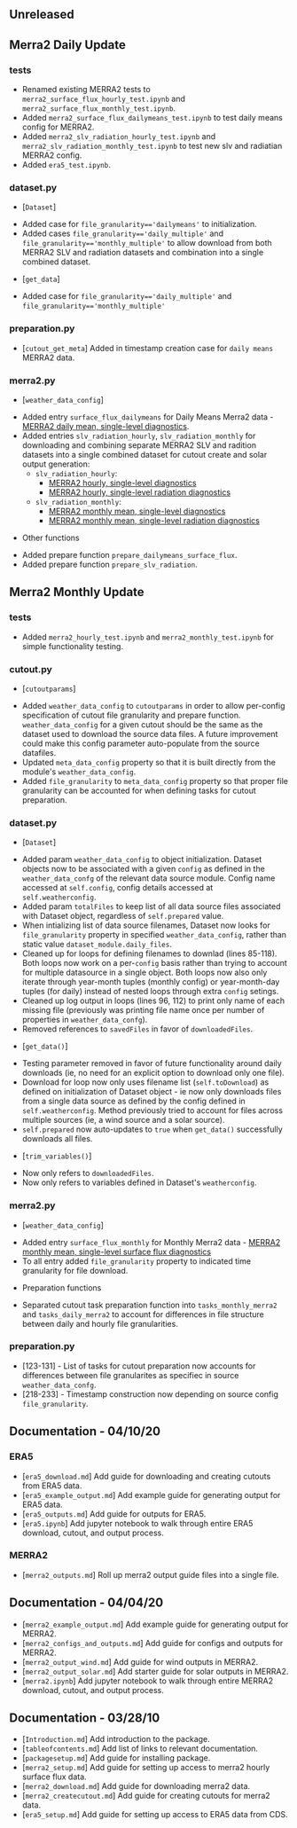 ## Unreleased

## Merra2 Daily Update

### tests
* Renamed existing MERRA2 tests to `merra2_surface_flux_hourly_test.ipynb` and `merra2_surface_flux_monthly_test.ipynb`.
* Added `merra2_surface_flux_dailymeans_test.ipynb` to test daily means config for MERRA2.
* Added `merra2_slv_radiation_hourly_test.ipynb` and `merra2_slv_radiation_monthly_test.ipynb` to test new slv and radiatian MERRA2 config.
* Added `era5_test.ipynb`.

### dataset.py
* [`Dataset`]
- Added case for `file_granularity=='dailymeans'` to initialization.
- Added cases `file_granularity=='daily_multiple'` and `file_granularity=='monthly_multiple'` to allow download from both MERRA2 SLV and radiation datasets and combination into a single combined dataset.

* [`get_data`]
- Added case for `file_granularity=='daily_multiple'` and `file_granularity=='monthly_multiple'` 

### preparation.py
* [`cutout_get_meta`] Added in timestamp creation case for `daily means` MERRA2 data.

### merra2.py
* [`weather_data_config`]
- Added entry `surface_flux_dailymeans` for Daily Means Merra2 data - [MERRA2 daily mean, single-level diagnostics](https://disc.gsfc.nasa.gov/datasets/M2SDNXSLV_5.12.4/summary).
- Added entries `slv_radiation_hourly`, `slv_radiation_monthly` for downloading and combining separate MERRA2 SLV and radition datasets into a single combined dataset for cutout create and solar output generation:
    * `slv_radiation_hourly`: 
        - [MERRA2 hourly, single-level diagnostics](https://disc.gsfc.nasa.gov/datasets/M2SDNXSLV_5.12.4/summary)
        - [MERRA2 hourly, single-level radiation diagnostics](https://disc.gsfc.nasa.gov/datasets/M2T1NXRAD_5.12.4/summary)
    * `slv_radiation_monthly`:
        - [MERRA2 monthly mean, single-level diagnostics](https://disc.gsfc.nasa.gov/datasets/M2TMNXSLV_5.12.4/summary)
        - [MERRA2 monthly mean, single-level radiation diagnostics](https://disc.gsfc.nasa.gov/datasets/M2TMNXRAD_5.12.4/summary)

* Other functions
- Added prepare function `prepare_dailymeans_surface_flux`.
- Added prepare function `prepare_slv_radiation`.


## Merra2 Monthly Update

### tests
* Added `merra2_hourly_test.ipynb` and `merra2_monthly_test.ipynb` for simple functionality testing.

### cutout.py
* [`cutoutparams`]
- Added `weather_data_config` to `cutoutparams` in order to allow per-config specification of cutout file granularity and prepare function. `weather_data_config` for a given cutout should be the same as the dataset used to download the source data files.  A future improvement could make this config parameter auto-populate from the source datafiles.
- Updated `meta_data_config` property so that it is built directly from the module's `weather_data_config`.
- Added `file_granularity` to `meta_data_config` property so that proper file granularity can be accounted for when defining tasks for cutout preparation.

### dataset.py
* [`Dataset`]
- Added param `weather_data_config` to object initialization.  Dataset objects now to be associated with a given `config` as defined in the `weather_data_confg` of the relevant data source module. Config name accessed at `self.config`, config details accessed at `self.weatherconfig`.
- Added param `totalFiles` to keep list of all data source files associated with Dataset object, regardless of `self.prepared` value.
- When intializing list of data source filenames, Dataset now looks for `file_granularity` property in specified `weather_data_config`, rather than static value `dataset_module.daily_files`.
- Cleaned up for loops for defining filenames to downlad (lines 85-118).  Both loops now work on a per-`config` basis rather than trying to account for multiple datasource in a single object.  Both loops now also only iterate through year-month tuples (monthly config) or year-month-day tuples (for daily) instead of nested loops through extra `config` setings.
- Cleaned up log output in loops (lines 96, 112) to print only name of each missing file (previously was printing file name once per number of properties in `weather_data_confg`).
- Removed references to `savedFiles` in favor of `downloadedFiles`.

* [`get_data()`]
- Testing parameter removed in favor of future functionality around daily downloads (ie, no need for an explicit option to download only one file).
- Download for loop now only uses filename list (`self.toDownload`) as defined on initialization of Dataset object - ie now only downloads files from a single data source as defined by the config defined in `self.weatherconfig`. Method previously tried to account for files across multiple sources (ie, a wind source and a solar source).
- `self.prepared` now auto-updates to `true` when `get_data()` successfully downloads all files.

* [`trim_variables()`]
- Now only refers to `downloadedFiles`.
- Now only refers to variables defined in Dataset's `weatherconfig`.

### merra2.py
* [`weather_data_config`]
- Added entry `surface_flux_monthly` for Monthly Merra2 data - [MERRA2 monthly mean, single-level surface flux diagnostics](https://disc.gsfc.nasa.gov/datasets/M2TMNXFLX_5.12.4/summary)
- To all entry added `file_granularity` property to indicated time granularity for file download.
* Preparation functions
- Separated cutout task preparation function into `tasks_monthly_merra2` and `tasks_daily_merra2` to account for differences in file structure between daily and hourly file granularities.

### preparation.py
* [123-131] - List of tasks for cutout preparation now accounts for differences between file granularites as specifiec in source `weather_data_confg`.
* [218-233] - Timestamp construction now depending on source config `file_granularity`.


## Documentation - 04/10/20

### ERA5
* [`era5_download.md`] Add guide for downloading and creating cutouts from ERA5 data.
* [`era5_example_output.md`] Add example guide for generating output for ERA5 data.
* [`era5_outputs.md`] Add guide for outputs for ERA5.
* [`era5.ipynb`] Add jupyter notebook to walk through entire ERA5 download, cutout, and output process.

### MERRA2
* [`merra2_outputs.md`] Roll up merra2 output guide files into a single file.


## Documentation - 04/04/20
* [`merra2_example_output.md`] Add example guide for generating output for MERRA2.
* [`merra2_configs_and_outputs.md`] Add guide for configs and outputs for MERRA2.
* [`merra2_output_wind.md`] Add guide for wind outputs in MERRA2.
* [`merra2_output_solar.md`] Add starter guide for solar outputs in MERRA2.
* [`merra2.ipynb`] Add jupyter notebook to walk through entire MERRA2 download, cutout, and output process.


## Documentation - 03/28/10
* [`Introduction.md`] Add introduction to the package.
* [`tableofcontents.md`] Add list of links to relevant documentation.
* [`packagesetup.md`] Add guide for installing package.
* [`merra2_setup.md`] Add guide for setting up access to merra2 hourly surface flux data.
* [`merra2_download.md`] Add guide for downloading merra2 data.
* [`merra2_createcutout.md`] Add guide for creating cutouts for merra2 data.
* [`era5_setup.md`] Add guide for setting up access to ERA5 data from CDS.